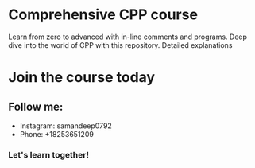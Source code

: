 # Comprehensive CPP course
Learn from zero to advanced with in-line comments and programs. Deep dive into the world of CPP with this repository. Detailed explanations
# Join the course today
## Follow me:
- Instagram: samandeep0792
- Phone: +18253651209
### Let's learn together!

